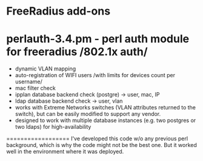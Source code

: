 FreeRadius add-ons
==================

perlauth-3.4.pm - perl auth module for freeradius /802.1x auth/
==================
* dynamic VLAN mapping
* auto-registration of WIFI users /with limits for devices count per username/
* mac filter check
* ipplan database backend check (postgre) -> user, mac, IP 
* ldap database backend check -> user, vlan
* works with Extreme Networks switches (VLAN attributes returned to the switch), but can be easily modified to support any vendor.
* designed to work with multiple database instances (e.g. two postgres or two ldaps) for high-availability

==================
I've developed this code w/o any previous perl background, which is why
the code might not be the best one.
But it worked well in the environment where it was deployed.
